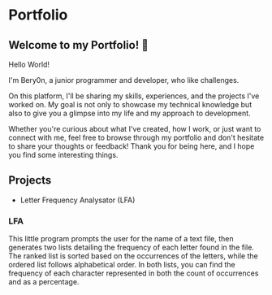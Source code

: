 # Portfolio
## Welcome to my Portfolio! 👋
Hello World!

I'm Bery0n, a junior programmer and developer, who like challenges.

On this platform, I'll be sharing my skills, experiences, and the projects I've worked on. My goal is not only to showcase my technical knowledge but also to give you a glimpse into my life and my approach to development.

Whether you're curious about what I've created, how I work, or just want to connect with me, feel free to browse through my portfolio and don't hesitate to share your thoughts or feedback! Thank you for being here, and I hope you find some interesting things.

## Projects
- Letter Frequency Analysator (LFA)
### LFA
This little program prompts the user for the name of a text file, then generates two lists detailing the frequency of each letter found in the file. The ranked list is sorted based on the occurrences of the letters, while the ordered list follows alphabetical order. In both lists, you can find the frequency of each character represented in both the count of occurrences and as a percentage.
